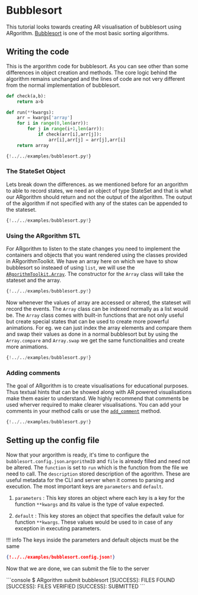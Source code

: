 # Bubblesort

This tutorial looks towards creating AR visualisation of bubblesort using ARgorithm. [Bubblesort](https://www.geeksforgeeks.org/bubble-sort/) is one of the most basic sorting algorithms. 

## Writing the code

This is the argorithm code for bubblesort. As you can see other than some differences in object creation and methods. The core logic behind the algorithm remains unchanged and the lines of code are not very different from the normal implementation of bubblesort.

```Python hl_lines="5 8-10"
def check(a,b):
    return a>b

def run(**kwargs):
    arr = kwargs['array']
    for i in range(0,len(arr)):
        for j in range(i+1,len(arr)):
            if check(arr[i],arr[j]):
            	arr[i],arr[j] = arr[j],arr[i]
    return array
```

```Python hl_lines="1-2 7-8 10 12-14"
{!../../examples/bubblesort.py!}
```
### The StateSet Object

Lets break down the differences. as we mentioned before for an argorithm to able to record states, we need an object of type StateSet and that is what our ARgorithm should return and not the output of the algorithm. The output of the algorithm if not specified with any of the states can be appended to the stateset.

```Python hl_lines="7 14"
{!../../examples/bubblesort.py!}
```
### Using the ARgorithm STL

For ARgorithm to listen to the state changes you need to implement the containers and objects that you want rendered using the classes provided in ARgorithmToolkit. We have an array here on which we have to show bubblesort so insteaed of using `list`, we will use the [`ARgorithmToolkit.Array`](/toolkit/api/array.html#ARgorithmToolkit.array.Array). The constructor for the `Array` class will take the stateset and the array.

```Python hl_lines="8"
{!../../examples/bubblesort.py!}
```

Now whenever the values of array are accessed or altered, the stateset will record the events. The `Array` class can be indexed normally as a list would be. The `Array` class comes with built-in functions that are not only useful but create special states that can be used to create more powerful animations. For eg. we can just index the array elements and compare them and swap their values as done in a normal bubblesort but by using the `Array.compare` and `Array.swap` we get the same functionalities and create more animations.

```Python hl_lines="12-13"
{!../../examples/bubblesort.py!}
```

### Adding comments

The goal of ARgorithm is to create visualisations for educational purposes. Thus textual hints that can be showed along with AR powered visualisations make them easier to understand. We highly recommend that comments be used wherver required to make clearer visualisations. You can add your comments in your method calls or use the [`add_comment`](/toolkit/api/utils.html#ARgorithmToolkit.utils.StateSet.add_comment) method.

```Python hl_lines="8 10 12-13"
{!../../examples/bubblesort.py!}
```

## Setting up the config file

Now that your argorithm is ready, it's time to configure the `bubblesort.config.json`.`argorithmID` and `file` is already filled and need not be altered. The `function` is set to `run` which is the function from the file we need to call. The `description` stored description of the agorithm. These are useful metadata for the CLI and server when it comes to parsing and execution. The most important keys are `parameters` and `default`.



1. `parameters` : This key stores an object where each key is a key for the function `**kwargs` and its value is the type of value expected.

   

2. `default` : This key stores an object that specifies the default value for function `**kwargs`. These values would be used to in case of any exception in executing parameters. 

!!! info
	The keys inside the parameters and default objects must be the same



```JSON hl_lines="5-12"
{!../../examples/bubblesort.config.json!}
```

Now that we are done, we can submit the file to the server
<div class="termy">
```console
$ ARgorithm submit bubblesort
[SUCCESS]: FILES FOUND
[SUCCESS]: FILES VERIFIED
[SUCCESS]: SUBMITTED
```
</div>

